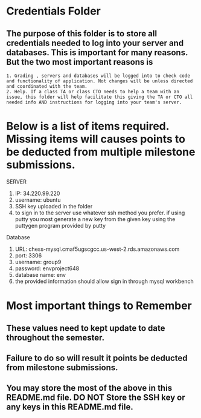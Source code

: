 # Credentials Folder

## The purpose of this folder is to store all credentials needed to log into your server and databases. This is important for many reasons. But the two most important reasons is
    1. Grading , servers and databases will be logged into to check code and functionality of application. Not changes will be unless directed and coordinated with the team.
    2. Help. If a class TA or class CTO needs to help a team with an issue, this folder will help facilitate this giving the TA or CTO all needed info AND instructions for logging into your team's server. 


# Below is a list of items required. Missing items will causes points to be deducted from multiple milestone submissions.

SERVER
1. IP: 34.220.99.220
2. username: ubuntu
3. SSH key uploaded in the folder
4. to sign in to the server use whatever ssh method you prefer. if using putty you most generate a new key from the given key using the puttygen program provided by putty

Database
1. URL: chess-mysql.cmaf5ugscgcc.us-west-2.rds.amazonaws.com
2. port: 3306
3. username: group9
4. password: envproject648
5. database name: env
6. the provided information should allow sign in through mysql workbench


# Most important things to Remember
## These values need to kept update to date throughout the semester. <br>
## <strong>Failure to do so will result it points be deducted from milestone submissions.</strong><br>
## You may store the most of the above in this README.md file. DO NOT Store the SSH key or any keys in this README.md file.
